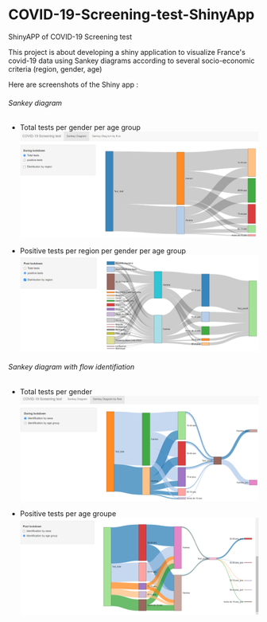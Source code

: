# COVID-19-Screening-test-ShinyApp
 ShinyAPP of COVID-19 Screening test

This project is about developing a shiny application to visualize France's covid-19 data using Sankey diagrams according to several socio-economic criteria (region, gender, age)

Here are screenshots of the Shiny app :

###### Sankey diagram

- Total tests per gender per age group
![total_test_gender_age](total_test_gender_age.png)

- Positive tests per region per gender per age group
![positive_tests_reg_gender_age_PL](positive_tests_reg_gender_age_PL.png)

###### Sankey diagram with flow identifiation

- Total tests per gender
![total_tests_by_gender.png](total_tests_by_gender.png)

- Positive tests per age groupe
![positive_test_byage.png](positive_test_byage.png)
